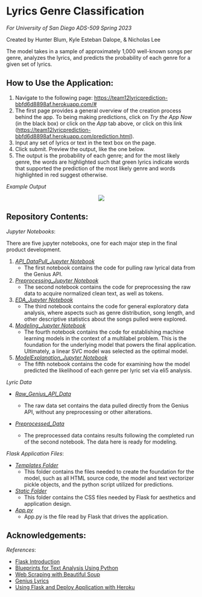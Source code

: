 # Lyrics Genre Classification
_For University of San Diego ADS-509 Spring 2023_

Created by Hunter Blum, Kyle Esteban Dalope, & Nicholas Lee

The model takes in a sample of approximately 1,000 well-known songs per genre, analyzes the lyrics, and predicts the probability of each genre for a given set of lyrics.

## How to Use the Application:
1. Navigate to the following page: https://team12lyricprediction-bbfd6d8898af.herokuapp.com/#
2. The first page provides a general overview of the creation process behind the app. To being making predictions, click on _Try the App Now_ (in the black box) or click on the _App_ tab above, or click on this link (https://team12lyricprediction-bbfd6d8898af.herokuapp.com/prediction.html).
3. Input any set of lyrics or text in the text box on the page.
4. Click submit. Preview the output, like the one below.
5. The output is the probability of each genre; and for the most likely genre, the words are highlighted such that green lyrics indicate words that supported the prediction of the most likely genre and words highlighted in red suggest otherwise.

_Example Output_

<p align="center">
  <img src="https://github.com/hunterblum/TextMining_Team12/blob/main/App_Sample_Results.png" />
</p>


## Repository Contents:
_Jupyter Notebooks_:

There are five jupyter notebooks, one for each major step in the final product development.
1. [_API_DataPull_Jupyter Notebook_](https://github.com/hunterblum/TextMining_Team12/blob/main/01_API_DataPull.ipynb)
    - The first notebook contains the code for pulling raw lyrical data from the Genius API.
2. [_Preprocessing_Jupyter Notebook_](https://github.com/hunterblum/TextMining_Team12/blob/main/02_PreProcessing.ipynb)
    - The second notebook contains the code for preprocessing the raw data to acquire normalized clean text, as well as tokens.
3. [_EDA_Jupyter Notebook_](https://github.com/hunterblum/TextMining_Team12/blob/main/03_EDA.ipynb)
    - The third notebook contains the code for general exploratory data analysis, where aspects such as genre distribution, song length, and other descriptive statistics about the songs pulled were explored.
4. [_Modeling_Jupyter Notebook_](https://github.com/hunterblum/TextMining_Team12/blob/main/04_Modeling.ipynb)
    - The fourth notebook contains the code for establishing machine learning models in the context of a multilabel problem. This is the foundation for the underlying model that powers the final application. Ultimately, a linear SVC model was selected as the optimal model.
5. [_ModelExplanation_Jupyter Notebook_](https://github.com/hunterblum/TextMining_Team12/blob/main/05_ModelExplanation.ipynb)
    - The fifth notebook contains the code for examining how the model predicted the likelihood of each genre per lyric set via eli5 analysis.

_Lyric Data_

- [_Raw_Genius_API_Data_](https://github.com/hunterblum/TextMining_Team12/blob/main/data/lyrics.csv.gz)
    - The raw data set contains the data pulled directly from the Genius API, without any preprocessing or other alterations.

- [_Preprocessed_Data_](https://github.com/hunterblum/TextMining_Team12/blob/main/data/genre_prepped.csv.gz)
    - The preprocessed data contains results following the completed run of the second notebook. The data here is ready for modeling.

_Flask Application Files_:

- [_Templates Folder_](https://github.com/hunterblum/TextMining_Team12/tree/main/templates)
    - This folder contains the files needed to create the foundation for the model, such as all HTML source code, the model and text vectorizer pickle objects, and the python script utilized for predictions.
- [_Static Folder_](https://github.com/hunterblum/TextMining_Team12/tree/main/static)
    -  This folder contains the CSS files needed by Flask for aesthetics and application design.
-  [_App.py_](https://github.com/hunterblum/TextMining_Team12/blob/main/app.py)
    -   App.py is the file read by Flask that drives the application.

## Acknowledgements:
_References_:

* [Flask Introduction](https://github.com/jakerieger/FlaskIntroduction/tree/master/.github)
* [Blueprints for Text Analysis Using Python](https://github.com/blueprints-for-text-analytics-python/blueprints-text)
* [Web Scraping with Beautiful Soup](https://github.com/learn-co-curriculum/python-scraping-beautiful_soup)
* [Genius Lyrics](https://genius.com/)
* [Using Flask and Deploy Application with Heroku](https://www.youtube.com/watch?v=Z1RJmh_OqeA)
